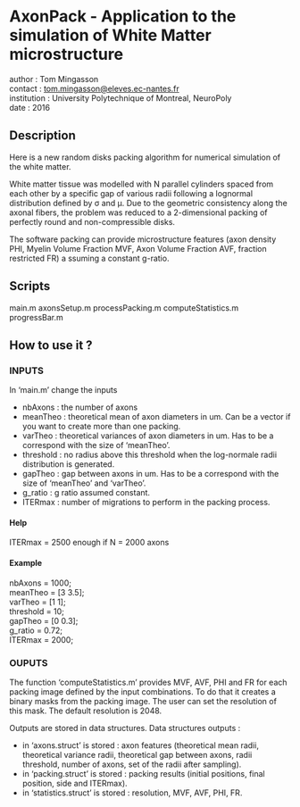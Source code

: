 
# AxonPack - Application to the simulation of White Matter microstructure

author : Tom Mingasson    
contact : tom.mingasson@eleves.ec-nantes.fr          
institution : University Polytechnique of Montreal, NeuroPoly   
date : 2016 

## Description 

Here is  a new random disks packing algorithm for numerical simulation of the white matter. 

White matter tissue was modelled with N parallel cylinders spaced from each other by a specific gap of various radii following a lognormal distribution
defined by σ and μ. Due to the geometric consistency along the axonal fibers, the problem was reduced to a 2-dimensional packing of perfectly round and 
non-compressible disks.

The software packing can provide microstructure features (axon density PHI, Myelin Volume Fraction MVF, Axon Volume Fraction AVF, fraction restricted FR) a
ssuming a constant 
g-ratio.

## Scripts

main.m
axonsSetup.m
processPacking.m
computeStatistics.m
progressBar.m

## How to use it ?

### INPUTS
In ‘main.m’ change the inputs

- nbAxons 	: the number of axons
- meanTheo 	: theoretical mean of axon diameters in um. Can be a vector if you want to create more than one packing. 
- varTheo 	: theoretical variances of axon diameters in um. Has to be a correspond with the size of ‘meanTheo’.
- threshold : no radius above this threshold when the log-normale radii distribution is generated.
- gapTheo 	: gap between axons in um.  Has to be a correspond with the size of ‘meanTheo’ and ‘varTheo’.
- g_ratio 	: g ratio assumed constant. 
- ITERmax 	: number of migrations to perform in the packing process.

#### Help 	
ITERmax = 2500 enough if N = 2000 axons            

#### Example  	
nbAxons = 1000;                                       
meanTheo = [3 3.5];         
varTheo = [1 1];                                   
threshold = 10;                                   
gapTheo = [0 0.3];                                 
g_ratio = 0.72;                                    
ITERmax = 2000;                             

### OUPUTS
The function ‘computeStatistics.m’ provides MVF, AVF, PHI and FR for each packing image defined by the input combinations. To do that it creates a binary masks
from the packing image. The user can set the resolution of this mask. The default resolution is 2048. 

Outputs are stored in data structures. Data structures outputs :
- in ‘axons.struct’ is stored : axon features (theoretical mean radii, theoretical variance radii, theoretical gap between axons, radii threshold, number of axons, set of the radii after sampling).
- in ‘packing.struct’ is stored : packing results (initial positions, final position, side and ITERmax). 
- in ‘statistics.struct’ is stored : resolution, MVF, AVF, PHI, FR. 

